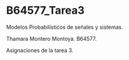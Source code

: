 # B64577_Tarea3
Modelos Probabilísticos de señales y sistemas.

Thamara Montero Montoya. B64577.

Asignaciones de la tarea 3.

